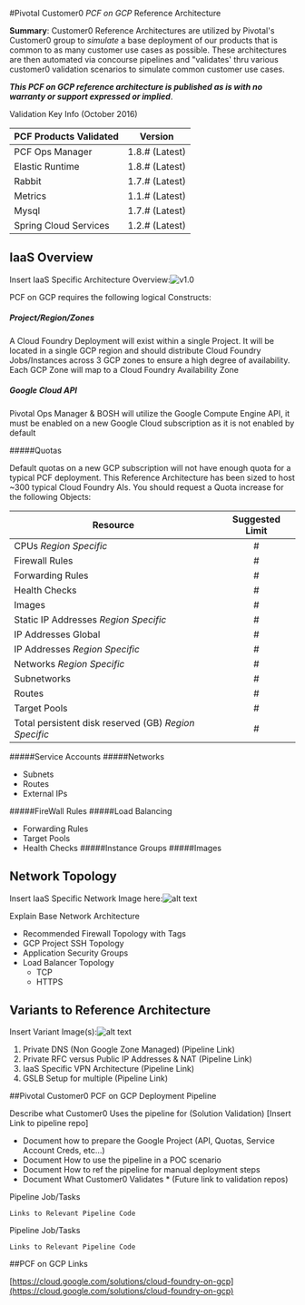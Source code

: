 #Pivotal Customer0 _PCF on GCP_ Reference Architecture

__Summary__:  Customer0 Reference Architectures are utilized by Pivotal's Customer0 group to _simulate_ a base deployment of our products that is common to as many customer use cases as possible.  These architectures are then automated via concourse pipelines and "validates' thru various customer0 validation scenarios to simulate common customer use cases.

*__This PCF on GCP reference architecture is published as is with no warranty or support expressed or implied__*.

Validation Key Info (October 2016)

| PCF Products Validated        | Version                   |
| ----------------------------- |:-------------------------:|
| PCF Ops Manager               | 1.8.#	(Latest) |
| Elastic Runtime               | 1.8.# (Latest) |
| Rabbit                        | 1.7.# (Latest) |
| Metrics                       | 1.1.# (Latest) |
| Mysql                         | 1.7.# (Latest) |
| Spring Cloud Services         | 1.2.# (Latest) |

## IaaS Overview

Insert IaaS Specific Architecture Overview:![v1.0](https://github.com/c0-ops/landingpage/blob/master/static/gcp/images/PCF-GCP-RefArch-Overview.png)



PCF on GCP requires the following logical Constructs:

##### Project/Region/Zones

A Cloud Foundry Deployment will exist within a single Project.  It will be located in a single GCP region and should distribute Cloud Foundry Jobs/Instances across 3 GCP zones to ensure a high degree of availability.  Each GCP Zone will map to a Cloud Foundry Availability Zone

##### Google Cloud API

Pivotal Ops Manager & BOSH will utilize the Google Compute Engine API, it must be enabled on a new Google Cloud subscription as it is not enabled by default


#####Quotas

Default quotas on a new GCP subscription will not have enough quota for a typical PCF deployment.  This Reference Architecture has been sized to host ~300 typical Cloud Foundry AIs.   You should request a Quota increase for the following Objects:

| Resource        | Suggested Limit                   |
| ----------------------------- |:-------------------------:|
| CPUs *Region Specific*		|#|
| Firewall Rules				   |#|
| Forwarding Rules				   |#|
| Health Checks				   |#|
| Images				   |#|
| Static IP Addresses *Region Specific*   |#|
| IP Addresses Global				   |#|
| IP Addresses *Region Specific*		|#|
| Networks *Region Specific*		|#|
| Subnetworks		|#|
| Routes		|#|
| Target Pools		|#|
| Total persistent disk reserved (GB) *Region Specific* |#|

#####Service Accounts
#####Networks
- Subnets 
- Routes
- External IPs

#####FireWall Rules
#####Load Balancing
- Forwarding Rules
- Target Pools
- Health Checks 
#####Instance Groups
#####Images

## Network Topology

Insert IaaS Specific Network Image here:![alt text](https://d1fto35gcfffzn.cloudfront.net/images/header/Pivotal_WhiteOnTeal_RGB.svg "Network Arch Image")

Explain Base Network Architecture

  - Recommended Firewall Topology with Tags
  - GCP Project SSH Topology
  - Application Security Groups
  - Load Balancer Topology
    - 	TCP
    -  HTTPS

## Variants to Reference Architecture

Insert Variant Image(s):![alt text](https://d1fto35gcfffzn.cloudfront.net/images/header/Pivotal_WhiteOnTeal_RGB.svg "Network Arch Image")

  1. Private DNS (Non Google Zone Managed) (Pipeline Link)
  2. Private RFC versus Public IP Addresses & NAT (Pipeline Link)
  3. IaaS Specific VPN Architecture (Pipeline Link)
  4. GSLB Setup for multiple (Pipeline Link)

  

##Pivotal Customer0 PCF on GCP Deployment Pipeline

Describe what Customer0 Uses the pipeline for (Solution Validation)
[Insert Link to pipeline repo]

- Document how to prepare the Google Project (API, Quotas, Service Account Creds, etc...)
- Document How to use the pipeline in a POC scenario
- Document How to ref the pipeline for manual deployment steps
- Document What Customer0 Validates * (Future link to validation repos)

Pipeline Job/Tasks
```
Links to Relevant Pipeline Code
```

Pipeline Job/Tasks
```
Links to Relevant Pipeline Code
```

##PCF on GCP Links

[https://cloud.google.com/solutions/cloud-foundry-on-gcp](https://cloud.google.com/solutions/cloud-foundry-on-gcp)